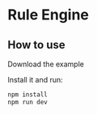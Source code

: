 # Rule Engine

## How to use

Download the example

Install it and run:

```sh
npm install
npm run dev
```
